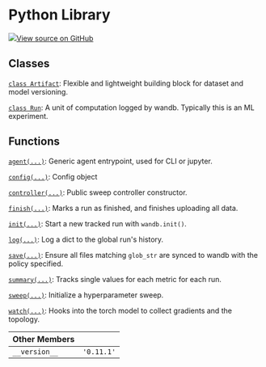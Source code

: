 # Python Library

[![](https://www.tensorflow.org/images/GitHub-Mark-32px.png)View source on GitHub](https://www.github.com/wandb/client/tree/v0.11.1/wandb/__init__.py)

## Classes

[`class Artifact`](artifact.md): Flexible and lightweight building block for dataset and model versioning.

[`class Run`](run.md): A unit of computation logged by wandb. Typically this is an ML experiment.

## Functions

[`agent(...)`](agent.md): Generic agent entrypoint, used for CLI or jupyter.

[`config(...)`](config.md): Config object

[`controller(...)`](controller.md): Public sweep controller constructor.

[`finish(...)`](finish.md): Marks a run as finished, and finishes uploading all data.

[`init(...)`](init.md): Start a new tracked run with `wandb.init()`.

[`log(...)`](log.md): Log a dict to the global run's history.

[`save(...)`](save.md): Ensure all files matching `glob_str` are synced to wandb with the policy specified.

[`summary(...)`](summary.md): Tracks single values for each metric for each run.

[`sweep(...)`](sweep.md): Initialize a hyperparameter sweep.

[`watch(...)`](watch.md): Hooks into the torch model to collect gradients and the topology.

| Other Members |  |
| :--- | :--- |
| `__version__` | `'0.11.1'` |

